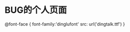 # BUG的个人页面
<audio autoplay="autoplay" loop="">
    <source src="lyzl.mp3">
</audio>
@font-face {
  font-family:'dinglufont'
  src: url('dingtalk.ttf')
}
